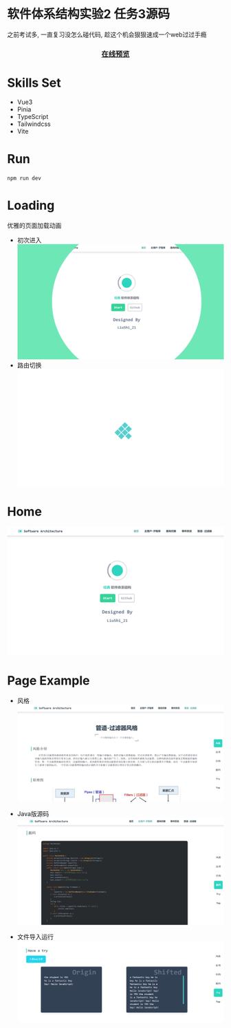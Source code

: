 # 软件体系结构实验2 任务3源码
之前考试多, 一直复习没怎么碰代码, 趁这个机会狠狠速成一个web过过手瘾

<div align="center"><h3><a href="https://marchrory.github.io/software_architecture_lab2/#/home" target="_blank">在线预览</a><h3></div>  

# Skills Set
- Vue3
- Pinia
- TypeScript
- Tailwindcss
- Vite

# Run
```shell
npm run dev
```

# Loading
优雅的页面加载动画

- 初次进入
  ![image](https://github.com/MarchRory/software_architecture_lab2/blob/master/public/FEAnimation.png)
- 路由切换
  ![image](https://github.com/MarchRory/software_architecture_lab2/blob/master/public/routerAnimation.png)

# Home
  ![image](https://github.com/MarchRory/software_architecture_lab2/blob/master/public/home.png)

# Page Example
- 风格
  ![image](https://github.com/MarchRory/software_architecture_lab2/blob/master/public/page.png)
  
- Java版源码
  ![image](https://github.com/MarchRory/software_architecture_lab2/blob/master/public/sourceCode.png)

- 文件导入运行
  ![image](https://github.com/MarchRory/software_architecture_lab2/blob/master/public/test.png)
  

